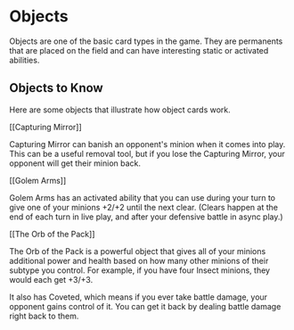 # Objects

Objects are one of the basic card types in the game. They are permanents that are placed on the field and can have
interesting static or activated abilities.

## Objects to Know

Here are some objects that illustrate how object cards work.

[[Capturing Mirror]]

Capturing Mirror can banish an opponent's minion when it comes into play. This can be a useful removal tool, but if you
lose the Capturing Mirror, your opponent will get their minion back.

[[Golem Arms]]

Golem Arms has an activated ability that you can use during your turn to give one of your minions +2/+2 until the next
clear. (Clears happen at the end of each turn in live play, and after your defensive battle in async play.)

[[The Orb of the Pack]]

The Orb of the Pack is a powerful object that gives all of your minions additional power and health based on how many
other minions of their subtype you control. For example, if you have four Insect minions, they would each get +3/+3.

It also has Coveted, which means if you ever take battle damage, your opponent gains control of it. You can get it back
by dealing battle damage right back to them.
